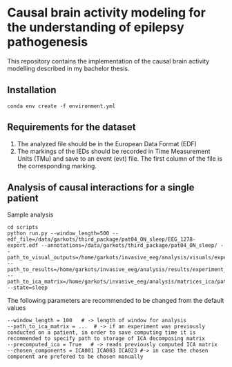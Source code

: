 # Causal brain activity modeling for the understanding of epilepsy pathogenesis

This repository contains the implementation of the causal brain activity modelling described in my bachelor thesis. 

## Installation
```
conda env create -f environment.yml
```


## Requirements for the dataset
1) The analyzed file should be in the European Data Format (EDF)
2) The markings of the IEDs should be recorded in Time Measurement Units (TMu) and save to an event (evt) file. The first column of the file is the corresponding marking.

## Analysis of causal interactions for a single patient 

Sample analysis
```
cd scripts
python run.py --window_length=500 --edf_file=/data/garkots/third_package/pat04_ON_sleep/EEG_1278-export.edf --annotations=/data/garkots/third_package/pat04_ON_sleep/ --path_to_visual_outputs=/home/garkots/invasive_eeg/analysis/visuals/experiment_window_500/pat4/sleep --path_to_results=/home/garkots/invasive_eeg/analysis/results/experiment_window_500/pat4/sleep --path_to_ica_matrix=/home/garkots/invasive_eeg/analysis/matrices_ica/pat4/sleep --state=sleep
```
The following parameters are recommended to be changed from the default values

```
--window_length = 100   # -> length of window for analysis
--path_to_ica_matrix = ...  # -> if an experiment was previously conducted on a patient, in order to save computing time it is recommended to specify path to storage of ICA decomposing matrix
--precomputed_ica = True   # -> reads previously computed ICA matrix 
--chosen_components = ICA001 ICA003 ICA023 #-> in case the chosen component are prefered to be chosen manually 
```
